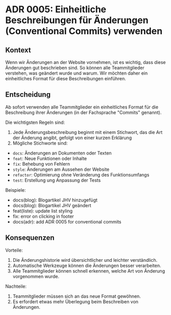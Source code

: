 # ADR 0005: Einheitliche Beschreibungen für Änderungen (Conventional Commits) verwenden

## Kontext

Wenn wir Änderungen an der Website vornehmen, ist es wichtig, dass diese Änderungen gut beschrieben sind. So können alle
Teammitglieder verstehen, was geändert wurde und warum. Wir möchten daher ein einheitliches Format für diese
Beschreibungen einführen.

## Entscheidung

Ab sofort verwenden alle Teammitglieder ein einheitliches Format für die Beschreibung ihrer Änderungen (in der
Fachsprache "Commits" genannt).

Die wichtigsten Regeln sind:

1. Jede Änderungsbeschreibung beginnt mit einem Stichwort, das die Art der Änderung angibt, gefolgt von einer kurzen
   Erklärung
2. Mögliche Stichworte sind:
  - `docs`: Änderungen an Dokumenten oder Texten
  - `feat`: Neue Funktionen oder Inhalte
  - `fix`: Behebung von Fehlern
  - `style`: Änderungen am Aussehen der Website
  - `refactor`: Optimierung ohne Veränderung des Funktionsumfangs
  - `test`: Erstellung ung Anpassung der Tests

Beispiele:

- docs(blog): Blogartikel JHV hinzugefügt
- docs(blog): Blogartikel JHV geändert
- feat(liste): update list styling
- fix: error on clicking in footer
- docs(adr): add ADR 0005 for conventional commits

## Konsequenzen

Vorteile:

1. Die Änderungshistorie wird übersichtlicher und leichter verständlich.
2. Automatische Werkzeuge können die Änderungen besser verarbeiten.
3. Alle Teammitglieder können schnell erkennen, welche Art von Änderung vorgenommen wurde.

Nachteile:

1. Teammitglieder müssen sich an das neue Format gewöhnen.
2. Es erfordert etwas mehr Überlegung beim Beschreiben von Änderungen.

